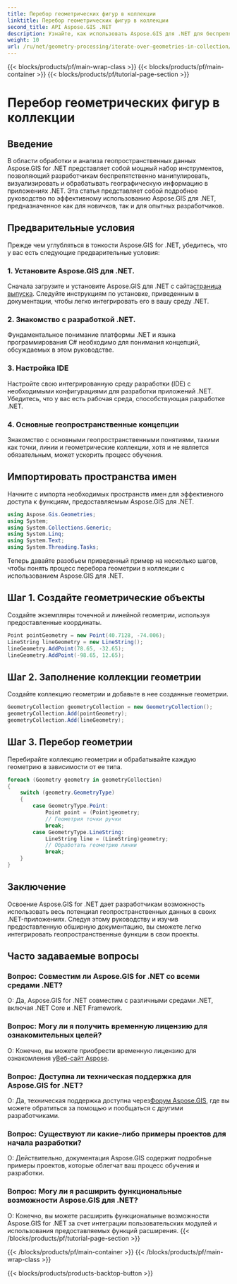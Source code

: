```yaml
---
title: Перебор геометрических фигур в коллекции
linktitle: Перебор геометрических фигур в коллекции
second_title: API Aspose.GIS .NET
description: Узнайте, как использовать Aspose.GIS для .NET для беспрепятственного управления геопространственными данными в ваших приложениях .NET.
weight: 10
url: /ru/net/geometry-processing/iterate-over-geometries-in-collection/
---
```


{{< blocks/products/pf/main-wrap-class >}}
{{< blocks/products/pf/main-container >}}
{{< blocks/products/pf/tutorial-page-section >}}

# Перебор геометрических фигур в коллекции

## Введение
В области обработки и анализа геопространственных данных Aspose.GIS for .NET представляет собой мощный набор инструментов, позволяющий разработчикам беспрепятственно манипулировать, визуализировать и обрабатывать географическую информацию в приложениях .NET. Эта статья представляет собой подробное руководство по эффективному использованию Aspose.GIS для .NET, предназначенное как для новичков, так и для опытных разработчиков.
## Предварительные условия
Прежде чем углубляться в тонкости Aspose.GIS for .NET, убедитесь, что у вас есть следующие предварительные условия:
### 1. Установите Aspose.GIS для .NET.
 Сначала загрузите и установите Aspose.GIS для .NET с сайта[страница выпуска](https://releases.aspose.com/gis/net/). Следуйте инструкциям по установке, приведенным в документации, чтобы легко интегрировать его в вашу среду .NET.
### 2. Знакомство с разработкой .NET.
Фундаментальное понимание платформы .NET и языка программирования C# необходимо для понимания концепций, обсуждаемых в этом руководстве.
### 3. Настройка IDE
Настройте свою интегрированную среду разработки (IDE) с необходимыми конфигурациями для разработки приложений .NET. Убедитесь, что у вас есть рабочая среда, способствующая разработке .NET.
### 4. Основные геопространственные концепции
Знакомство с основными геопространственными понятиями, такими как точки, линии и геометрические коллекции, хотя и не является обязательным, может ускорить процесс обучения.

## Импортировать пространства имен
Начните с импорта необходимых пространств имен для эффективного доступа к функциям, предоставляемым Aspose.GIS для .NET.

```csharp
using Aspose.Gis.Geometries;
using System;
using System.Collections.Generic;
using System.Linq;
using System.Text;
using System.Threading.Tasks;
```


Теперь давайте разобьем приведенный пример на несколько шагов, чтобы понять процесс перебора геометрии в коллекции с использованием Aspose.GIS для .NET.
## Шаг 1. Создайте геометрические объекты
Создайте экземпляры точечной и линейной геометрии, используя предоставленные координаты.
```csharp
Point pointGeometry = new Point(40.7128, -74.006);
LineString lineGeometry = new LineString();
lineGeometry.AddPoint(78.65, -32.65);
lineGeometry.AddPoint(-98.65, 12.65);
```
## Шаг 2. Заполнение коллекции геометрии
Создайте коллекцию геометрии и добавьте в нее созданные геометрии.
```csharp
GeometryCollection geometryCollection = new GeometryCollection();
geometryCollection.Add(pointGeometry);
geometryCollection.Add(lineGeometry);
```
## Шаг 3. Перебор геометрии
Перебирайте коллекцию геометрии и обрабатывайте каждую геометрию в зависимости от ее типа.
```csharp
foreach (Geometry geometry in geometryCollection)
{
    switch (geometry.GeometryType)
    {
        case GeometryType.Point:
            Point point = (Point)geometry;
            // Геометрия точки ручки
            break;
        case GeometryType.LineString:
            LineString line = (LineString)geometry;
            // Обработать геометрию линии
            break;
    }
}
```

## Заключение
Освоение Aspose.GIS for .NET дает разработчикам возможность использовать весь потенциал геопространственных данных в своих .NET-приложениях. Следуя этому руководству и изучив предоставленную обширную документацию, вы сможете легко интегрировать геопространственные функции в свои проекты.
## Часто задаваемые вопросы
### Вопрос: Совместим ли Aspose.GIS for .NET со всеми средами .NET?
О: Да, Aspose.GIS for .NET совместим с различными средами .NET, включая .NET Core и .NET Framework.
### Вопрос: Могу ли я получить временную лицензию для ознакомительных целей?
 О: Конечно, вы можете приобрести временную лицензию для ознакомления у[Веб-сайт Aspose](https://purchase.aspose.com/temporary-license/).
### Вопрос: Доступна ли техническая поддержка для Aspose.GIS for .NET?
 О: Да, техническая поддержка доступна через[Форум Aspose.GIS](https://forum.aspose.com/c/gis/33), где вы можете обратиться за помощью и пообщаться с другими разработчиками.
### Вопрос: Существуют ли какие-либо примеры проектов для начала разработки?
О: Действительно, документация Aspose.GIS содержит подробные примеры проектов, которые облегчат ваш процесс обучения и разработки.
### Вопрос: Могу ли я расширить функциональные возможности Aspose.GIS для .NET?
О: Конечно, вы можете расширить функциональные возможности Aspose.GIS for .NET за счет интеграции пользовательских модулей и использования предоставляемых функций расширения.
{{< /blocks/products/pf/tutorial-page-section >}}

{{< /blocks/products/pf/main-container >}}
{{< /blocks/products/pf/main-wrap-class >}}

{{< blocks/products/products-backtop-button >}}

